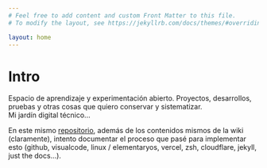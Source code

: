 ```yaml
---
# Feel free to add content and custom Front Matter to this file.
# To modify the layout, see https://jekyllrb.com/docs/themes/#overriding-theme-defaults

layout: home
---
```


# Intro

Espacio de aprendizaje y experimentación abierto. Proyectos, desarrollos, pruebas y otras cosas que quiero conservar y sistematizar.  
Mi jardín digital técnico...  

En este mismo [repositorio](https://github.com/diegobollini/wiki), además de los contenidos mismos de la wiki (claramente), intento documentar el proceso que pasé para implementar esto (github, visualcode, linux / elementaryos, vercel, zsh, cloudflare, jekyll, just the docs...).

